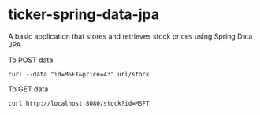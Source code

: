 # ticker-spring-data-jpa
A basic application that stores and retrieves stock prices using Spring Data JPA

To POST data
```
curl --data "id=MSFT&price=43" url/stock
```

To GET data
```
curl http://localhost:8080/stock?id=MSFT
```
